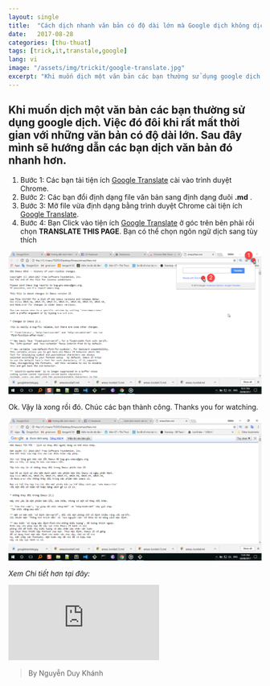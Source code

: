 ```yaml
---
layout: single
title:  "Cách dịch nhanh văn bản có độ dài lớn mà Google dịch không dịch được"
date:   2017-08-28
categories: [thu-thuat]
tags: [trick,it,transtale,google]
lang: vi
image: "/assets/img/trickit/google-translate.jpg"
excerpt: "Khi muốn dịch một văn bản các bạn thường sử dụng google dịch. Việc đó đôi khi rất mất thời gian với những văn bản có độ dài lớn. Sau đây mình sẽ hướng dẫn các bạn dịch văn bản đó nhanh hơn"
---
```

## Khi muốn dịch một văn bản các bạn thường sử dụng google dịch. Việc đó đôi khi rất mất thời gian với những văn bản có độ dài lớn. Sau đây mình sẽ hướng dẫn các bạn dịch văn bản đó nhanh hơn.

1. Bước 1: Các bạn tải tiện ích [Google Translate](https://chrome.google.com/webstore/detail/google-translate/aapbdbdomjkkjkaonfhkkikfgjllcleb?hl=en-US) cài vào trình duyệt Chrome.
2. Bước 2: Các bạn đổi định dạng file văn bản sang định dạng đuôi **.md** .
3. Bước 3: Mở file vừa định dạng bằng trình duyệt Chrome cài tiện ích [Google Translate](https://chrome.google.com/webstore/detail/google-translate/aapbdbdomjkkjkaonfhkkikfgjllcleb?hl=en-US).
4. Bước 4: Bạn Click vào tiện ích [Google Translate](https://chrome.google.com/webstore/detail/google-translate/aapbdbdomjkkjkaonfhkkikfgjllcleb?hl=en-US) ở góc trên bên phải rồi chọn **TRANSLATE THIS PAGE**. Bạn có thể chọn ngôn ngữ dịch sang tùy thích

![Hình 1](/assets/img/trickit/google-translate1.png)

Ok. Vậy là xong rồi đó. Chúc các bạn thành công. Thanks you for watching.

![Hình 2](/assets/img/trickit/google-translate2.png)

_Xem Chi tiết hơn tại đây:_

<iframe style="width: 560; height: 315; max-width: 100%; margin: 0 auto;" src="https://www.youtube.com/embed/iFcbSqEe51A" frameborder="0" allowfullscreen></iframe>

>By Nguyễn Duy Khánh
